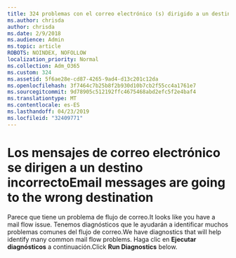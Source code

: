 ```yaml
---
title: 324 problemas con el correo electrónico (s) dirigido a un destino incorrecto
ms.author: chrisda
author: chrisda
ms.date: 2/9/2018
ms.audience: Admin
ms.topic: article
ROBOTS: NOINDEX, NOFOLLOW
localization_priority: Normal
ms.collection: Adm_O365
ms.custom: 324
ms.assetid: 5f6ae28e-cd87-4265-9ad4-d13c201c12da
ms.openlocfilehash: 3f7464c7b25b8f2b930d10b7cb2f55cc4a1761e7
ms.sourcegitcommit: 9d78905c512192ffc4675468abd2efc5f2e4baf4
ms.translationtype: MT
ms.contentlocale: es-ES
ms.lasthandoff: 04/23/2019
ms.locfileid: "32409771"
---
```

# <a name="email-messages-are-going-to-the-wrong-destination"></a><span data-ttu-id="61f1d-102">Los mensajes de correo electrónico se dirigen a un destino incorrecto</span><span class="sxs-lookup"><span data-stu-id="61f1d-102">Email messages are going to the wrong destination</span></span>

<span data-ttu-id="61f1d-103">Parece que tiene un problema de flujo de correo.</span><span class="sxs-lookup"><span data-stu-id="61f1d-103">It looks like you have a mail flow issue.</span></span> <span data-ttu-id="61f1d-104">Tenemos diagnósticos que le ayudarán a identificar muchos problemas comunes del flujo de correo.</span><span class="sxs-lookup"><span data-stu-id="61f1d-104">We have diagnostics that will help identify many common mail flow problems.</span></span> <span data-ttu-id="61f1d-105">Haga clic en **Ejecutar diagnósticos** a continuación.</span><span class="sxs-lookup"><span data-stu-id="61f1d-105">Click **Run Diagnostics** below.</span></span>
